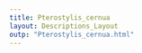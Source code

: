 ```yaml
---
title: Pterostylis_cernua
layout: Descriptions_Layout 
outp: "Pterostylis_cernua.html"
---
```




